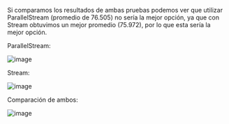 Si comparamos los resultados de ambas pruebas podemos ver que utilizar ParallelStream (promedio de 76.505) no sería la mejor opción, ya que con Stream obtuvimos un mejor promedio (75.972), por lo que esta sería la mejor opción.

ParallelStream:

![image](https://github.com/user-attachments/assets/a7153df8-dbba-4642-a5a9-d68dd5c7adba)

Stream:

![image](https://github.com/user-attachments/assets/c744e30f-58d5-4f6a-b2b6-0243572cbe9b)

Comparación de ambos:

![image](https://github.com/user-attachments/assets/5e3c0e6e-76c5-4f8c-80e2-45b2daf1fc78)
